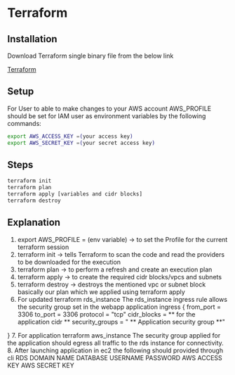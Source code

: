 # Terraform

## Installation

Download Terraform single binary file from the below link

[Terraform](https://www.terraform.io/)

## Setup

For User to able to make changes to your AWS account AWS_PROFILE should be set for IAM user as environment variables by the following commands:

```bash
export AWS_ACCESS_KEY =(your access key)
export AWS_SECRET_KEY =(your secret access key)
```

## Steps

```bash
terraform init
terraform plan
terraform apply [variables and cidr blocks]
terraform destroy
```

## Explanation

1. export AWS_PROFILE = (env variable) -> to set the Profile for the current terraform session
2. terraform init -> tells Terraform to scan the code and read the providers to be downloaded for the execution
3. terraform plan -> to perform a refresh and create an execution plan
4. terraform apply -> to create the required cidr blocks/vpcs and subnets
5. terraform destroy -> destroys the mentioned vpc or subnet block basically our plan which we applied using terraform apply
6. For updated terraform rds_instance 
        The rds_instance ingress rule allows the security group set in the webapp application
        ingress {
    from_port   = 3306
    to_port     = 3306
    protocol    = "tcp"
    cidr_blocks = ** for the application cidr **
    security_groups = " ** Application security group **"  
    
  }
 7. For application terraform aws_instance
        The security group applied for the application should egress all traffic to the rds instance for connectivity.
  8. After launching application in ec2 the following should provided through cli
        RDS DOMAIN NAME
        DATABASE USERNAME
        PASSWORD
        AWS ACCESS KEY
        AWS SECRET KEY       

